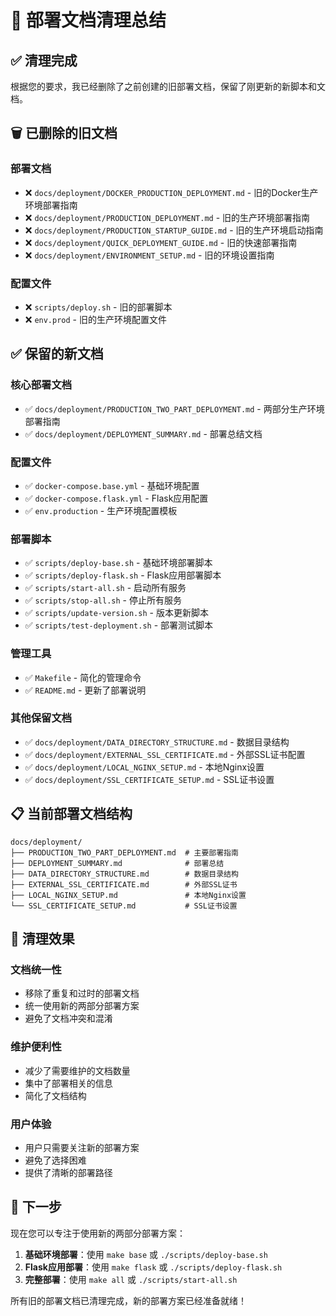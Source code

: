 # 🧹 部署文档清理总结

## ✅ 清理完成

根据您的要求，我已经删除了之前创建的旧部署文档，保留了刚更新的新脚本和文档。

## 🗑️ 已删除的旧文档

### 部署文档
- ❌ `docs/deployment/DOCKER_PRODUCTION_DEPLOYMENT.md` - 旧的Docker生产环境部署指南
- ❌ `docs/deployment/PRODUCTION_DEPLOYMENT.md` - 旧的生产环境部署指南
- ❌ `docs/deployment/PRODUCTION_STARTUP_GUIDE.md` - 旧的生产环境启动指南
- ❌ `docs/deployment/QUICK_DEPLOYMENT_GUIDE.md` - 旧的快速部署指南
- ❌ `docs/deployment/ENVIRONMENT_SETUP.md` - 旧的环境设置指南

### 配置文件
- ❌ `scripts/deploy.sh` - 旧的部署脚本
- ❌ `env.prod` - 旧的生产环境配置文件

## ✅ 保留的新文档

### 核心部署文档
- ✅ `docs/deployment/PRODUCTION_TWO_PART_DEPLOYMENT.md` - 两部分生产环境部署指南
- ✅ `docs/deployment/DEPLOYMENT_SUMMARY.md` - 部署总结文档

### 配置文件
- ✅ `docker-compose.base.yml` - 基础环境配置
- ✅ `docker-compose.flask.yml` - Flask应用配置
- ✅ `env.production` - 生产环境配置模板

### 部署脚本
- ✅ `scripts/deploy-base.sh` - 基础环境部署脚本
- ✅ `scripts/deploy-flask.sh` - Flask应用部署脚本
- ✅ `scripts/start-all.sh` - 启动所有服务
- ✅ `scripts/stop-all.sh` - 停止所有服务
- ✅ `scripts/update-version.sh` - 版本更新脚本
- ✅ `scripts/test-deployment.sh` - 部署测试脚本

### 管理工具
- ✅ `Makefile` - 简化的管理命令
- ✅ `README.md` - 更新了部署说明

### 其他保留文档
- ✅ `docs/deployment/DATA_DIRECTORY_STRUCTURE.md` - 数据目录结构
- ✅ `docs/deployment/EXTERNAL_SSL_CERTIFICATE.md` - 外部SSL证书配置
- ✅ `docs/deployment/LOCAL_NGINX_SETUP.md` - 本地Nginx设置
- ✅ `docs/deployment/SSL_CERTIFICATE_SETUP.md` - SSL证书设置

## 📋 当前部署文档结构

```
docs/deployment/
├── PRODUCTION_TWO_PART_DEPLOYMENT.md  # 主要部署指南
├── DEPLOYMENT_SUMMARY.md              # 部署总结
├── DATA_DIRECTORY_STRUCTURE.md        # 数据目录结构
├── EXTERNAL_SSL_CERTIFICATE.md        # 外部SSL证书
├── LOCAL_NGINX_SETUP.md               # 本地Nginx设置
└── SSL_CERTIFICATE_SETUP.md           # SSL证书设置
```

## 🎯 清理效果

### 文档统一性
- 移除了重复和过时的部署文档
- 统一使用新的两部分部署方案
- 避免了文档冲突和混淆

### 维护便利性
- 减少了需要维护的文档数量
- 集中了部署相关的信息
- 简化了文档结构

### 用户体验
- 用户只需要关注新的部署方案
- 避免了选择困难
- 提供了清晰的部署路径

## 🚀 下一步

现在您可以专注于使用新的两部分部署方案：

1. **基础环境部署**：使用 `make base` 或 `./scripts/deploy-base.sh`
2. **Flask应用部署**：使用 `make flask` 或 `./scripts/deploy-flask.sh`
3. **完整部署**：使用 `make all` 或 `./scripts/start-all.sh`

所有旧的部署文档已清理完成，新的部署方案已经准备就绪！
